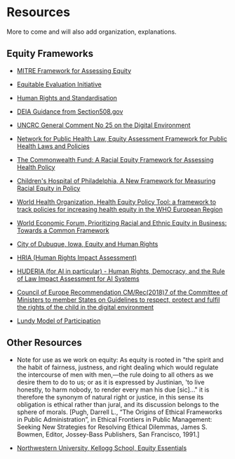 # Resources
More to come and will also add organization, explanations.

## Equity Frameworks

- [MITRE Framework for Assessing Equity](https://github.com/w3c/equity-cg/blob/main/resources/A-Framework-for-Assessing-equity-in-federal-programs-and-Policies-V4a.pdf)
  
- [Equitable Evaluation Initiative](https://www.equitableeval.org/framework)

- [Human Rights and Standardisation](https://zenodo.org/records/13769418)

- [DEIA Guidance from Section508.gov](https://www.section508.gov/manage/deia-guidance/)

- [UNCRC General Comment No 25 on the Digital Environment](https://www.unicef.org/bulgaria/en/media/10596/file)

- [Network for Public Health Law, Equity Assessment Framework for Public Health Laws and Policies](https://www.networkforphl.org/wp-content/uploads/2020/08/Equity-Assessment-Framework-for-Public-Health-Laws-and-Policies.pdf)

- [The Commonwealth Fund: A Racial Equity Framework for Assessing Health Policy](https://www.commonwealthfund.org/publications/issue-briefs/2022/jan/racial-equity-framework-assessing-health-policy)

- [Children's Hospital of Philadelphia, A New Framework for Measuring Racial Equity in Policy](https://policylab.chop.edu/blog/new-framework-measuring-racial-equity-policy)

- [World Health Organization, Health Equity Policy Tool: a framework to track policies for increasing health equity in the WHO European Region](https://www.who.int/europe/publications/i/item/WHO-EURO-2019-3530-43289-60670)
  
- [World Economic Forum, Prioritizing Racial and Ethnic Equity in Business: Towards a Common Framework](https://www.weforum.org/whitepapers/prioritizing-racial-ethnic-equity-in-business-towards-a-common-framework)

- [City of Dubuque, Iowa, Equity and Human Rights](https://www.cityofdubuque.org/215/Equity-Human-Rights)

- [HRIA (Human Rights Impact Assessment)](https://www.humanrights.dk/tools/human-rights-impact-assessment-guidance-toolbox)

- [HUDERIA (for AI in particular) - Human Rights, Democracy, and the Rule of Law Impact Assessment for AI Systems](https://www.turing.ac.uk/research/research-projects/human-rights-democracy-and-rule-law-impact-assessment-ai-systems-huderia)

- [Council of Europe Recommendation CM/Rec(2018)7 of the Committee of Ministers to member States
on Guidelines to respect, protect and fulfil the rights of the child in the digital
environment](https://rm.coe.int/CoERMPublicCommonSearchServices/DisplayDCTMContent?documentId=09000016808b79f7)

- [Lundy Model of Participation](https://commission.europa.eu/system/files/2022-12/lundy_model_of_participation_0.pdf) 
  
## Other Resources

- Note for use as we work on equity: As equity is rooted in "the spirit and the habit of fairness, justness, and right dealing which would regulate the intercourse of men with men,—the rule doing to all others as we desire them to do to us; or as it is expressed by Justinian, 'to live honestly, to harm nobody, to render every man his due [sic]…" it is therefore the synonym of natural right or justice, in this sense its obligation is ethical rather than jural, and its discussion belongs to the sphere of morals. [Pugh, Darrell L., “The Origins of Ethical Frameworks in Public Administration”, in
Ethical Frontiers in Public Management: Seeking New Strategies for Resolving
Ethical Dilemmas, James S. Bowmen, Editor, Jossey-Bass Publishers, San Francisco,
1991.]

- [Northwestern University, Kellogg School, Equity Essentials](https://www.kellogg.northwestern.edu/executive-education/individual-programs/nonprofit-programs/equity-essentials.aspx)
